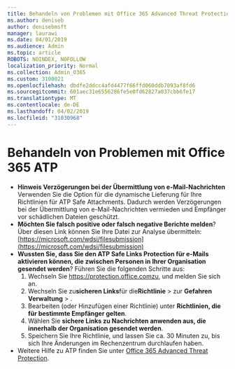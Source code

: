 ```yaml
---
title: Behandeln von Problemen mit Office 365 Advanced Threat Protection (ATP)
ms.author: deniseb
author: denisebmsft
manager: laurawi
ms.date: 04/01/2019
ms.audience: Admin
ms.topic: article
ROBOTS: NOINDEX, NOFOLLOW
localization_priority: Normal
ms.collection: Admin_O365
ms.custom: 3100021
ms.openlocfilehash: dbdfe2ddcc4afd4477f66ffd060ddb7093af8fd6
ms.sourcegitcommit: 601aec31e6556286fe5e0fd62827a037cbb6fe17
ms.translationtype: MT
ms.contentlocale: de-DE
ms.lasthandoff: 04/02/2019
ms.locfileid: "31030968"
---
```

# <a name="troubleshoot-issues-with-office-365-atp"></a>Behandeln von Problemen mit Office 365 ATP

- **Hinweis Verzögerungen bei der Übermittlung von e-Mail-Nachrichten** Verwenden Sie die Option für die dynamische Lieferung für Ihre Richtlinien für ATP Safe Attachments. Dadurch werden Verzögerungen bei der Übermittlung von e-Mail-Nachrichten vermieden und Empfänger vor schädlichen Dateien geschützt.
- **Möchten Sie falsch positive oder falsch negative Berichte melden**? Über diesen Link können Sie Ihre Datei zur Analyse übermitteln:[https://microsoft.com/wdsi/filesubmission](https://microsoft.com/wdsi/filesubmission)
- **Wussten Sie, dass Sie den ATP Safe Links Protection für e-Mails aktivieren können, die zwischen Personen in Ihrer Organisation gesendet werden**? Führen Sie die folgenden Schritte aus:
    1. Wechseln Sie https://protection.office.comzu, und melden Sie sich an.
    2. Wechseln Sie zu**sicheren Links**für die**Richtlinie** > zur **Gefahren Verwaltung** > .
    3. Bearbeiten (oder Hinzufügen einer Richtlinie) unter **Richtlinien, die für bestimmte Empfänger gelten**.
    4. Wählen Sie **sichere Links zu Nachrichten anwenden aus, die innerhalb der Organisation gesendet werden**.
    5. Speichern Sie Ihre Richtlinie, und lassen Sie ca. 30 Minuten zu, bis sich Ihre Änderungen im Rechenzentrum durchlaufen haben.
- Weitere Hilfe zu ATP finden Sie unter [Office 365 Advanced Threat Protection](https://docs.microsoft.com/office365/securitycompliance/office-365-atp).